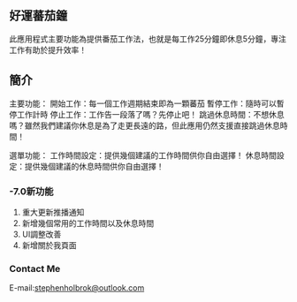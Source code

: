 ## 好運蕃茄鐘

此應用程式主要功能為提供番茄工作法，也就是每工作25分鐘即休息5分鐘，專注工作有助於提升效率！

## 簡介

主要功能：
開始工作：每一個工作週期結束即為一顆蕃茄
暫停工作：隨時可以暫停工作計時
停止工作：工作告一段落了嗎？先停止吧！
跳過休息時間：不想休息嗎？雖然我們建議你休息是為了走更長遠的路，但此應用仍然支援直接跳過休息時間！

選單功能：
工作時間設定：提供幾個建議的工作時間供你自由選擇！
休息時間設定：提供幾個建議的休息時間供你自由選擇！

### -7.0新功能

1. 重大更新推播通知
2. 新增幾個常用的工作時間以及休息時間
3. UI調整改善
4. 新增關於我頁面

### Contact Me
E-mail:stephenholbrok@outlook.com


